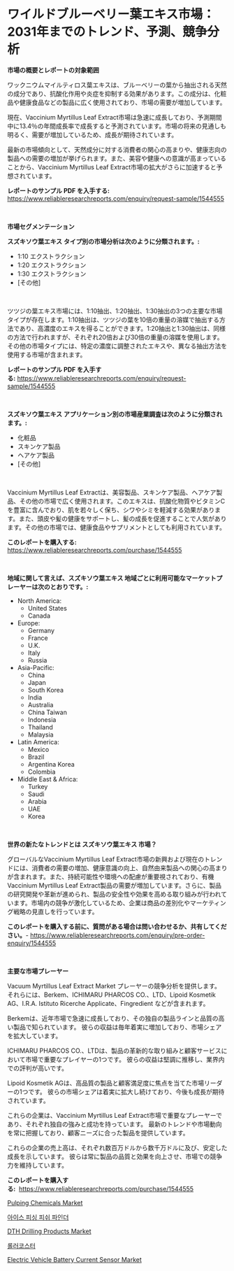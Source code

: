<p><h1>ワイルドブルーベリー葉エキス市場：2031年までのトレンド、予測、競争分析</h1></p><p><strong>市場の概要とレポートの対象範囲</strong></p>
<p><p>ワックニウムマイルティロス葉エキスは、ブルーベリーの葉から抽出される天然の成分であり、抗酸化作用や炎症を抑制する効果があります。この成分は、化粧品や健康食品などの製品に広く使用されており、市場の需要が増加しています。</p><p>現在、Vaccinium Myrtillus Leaf Extract市場は急速に成長しており、予測期間中に13.4％の年間成長率で成長すると予測されています。市場の将来の見通しも明るく、需要が増加しているため、成長が期待されています。</p><p>最新の市場傾向として、天然成分に対する消費者の関心の高まりや、健康志向の製品への需要の増加が挙げられます。また、美容や健康への意識が高まっていることから、Vaccinium Myrtillus Leaf Extract市場の拡大がさらに加速すると予想されています。</p></p>
<p><strong>レポートのサンプル PDF を入手する:</strong> <a href="https://www.reliableresearchreports.com/enquiry/request-sample/1544555">https://www.reliableresearchreports.com/enquiry/request-sample/1544555</a></p>
<p>&nbsp;</p>
<p><strong>市場セグメンテーション</strong></p>
<p><strong>スズキソウ葉エキス タイプ別の市場分析は次のように分類されます。:</strong></p>
<p><ul><li>1:10 エクストラクション</li><li>1:20 エクストラクション</li><li>1:30 エクストラクション</li><li>[その他]</li></ul></p>
<p>&nbsp;</p>
<p><p>ツツジの葉エキス市場には、1:10抽出、1:20抽出、1:30抽出の3つの主要な市場タイプが存在します。1:10抽出は、ツツジの葉を10倍の重量の溶媒で抽出する方法であり、高濃度のエキスを得ることができます。1:20抽出と1:30抽出は、同様の方法で行われますが、それぞれ20倍および30倍の重量の溶媒を使用します。その他の市場タイプには、特定の濃度に調整されたエキスや、異なる抽出方法を使用する市場が含まれます。</p></p>
<p><strong>レポートのサンプル PDF を入手する:</strong>&nbsp;<a href="https://www.reliableresearchreports.com/enquiry/request-sample/1544555">https://www.reliableresearchreports.com/enquiry/request-sample/1544555</a></p>
<p>&nbsp;</p>
<p><strong> スズキソウ葉エキス アプリケーション別の市場産業調査は次のように分類されます。:</strong></p>
<p><ul><li>化粧品</li><li>スキンケア製品</li><li>ヘアケア製品</li><li>[その他]</li></ul></p>
<p>&nbsp;</p>
<p><p>Vaccinium Myrtillus Leaf Extractは、美容製品、スキンケア製品、ヘアケア製品、その他の市場で広く使用されます。このエキスは、抗酸化物質やビタミンCを豊富に含んでおり、肌を若々しく保ち、シワやシミを軽減する効果があります。また、頭皮や髪の健康をサポートし、髪の成長を促進することで人気があります。その他の市場では、健康食品やサプリメントとしても利用されています。</p></p>
<p><strong>このレポートを購入する:</strong>&nbsp; <a href="https://www.reliableresearchreports.com/purchase/1544555">https://www.reliableresearchreports.com/purchase/1544555</a></p>
<p>&nbsp;</p>
<p><strong>地域に関して言えば、スズキソウ葉エキス 地域ごとに利用可能なマーケットプレーヤーは次のとおりです。:</strong></p>
<p><ul>
    <li>
        North America:
        <ul>
            <li>United States</li>
            <li>Canada</li>
        </ul>
    </li>
    <li>
        Europe:
        <ul>
            <li>Germany</li>
            <li>France</li>
            <li>U.K.</li>
            <li>Italy</li>
            <li>Russia</li>
        </ul>
    </li>
    <li>
        Asia-Pacific:
        <ul>
            <li>China</li>
            <li>Japan</li>
            <li>South Korea</li>
            <li>India</li>
            <li>Australia</li>
            <li>China Taiwan</li>
            <li>Indonesia</li>
            <li>Thailand</li>
            <li>Malaysia</li>
        </ul>
    </li>
    <li>
        Latin America:
        <ul>
            <li>Mexico</li>
            <li>Brazil</li>
            <li>Argentina Korea</li>
            <li>Colombia</li>
        </ul>
    </li>
    <li>
        Middle East & Africa:
        <ul>
            <li>Turkey</li>
            <li>Saudi</li>
            <li>Arabia</li>
            <li>UAE</li>
            <li>Korea</li>
        </ul>
    </li>
    </ul></p>
<p>&nbsp;</p>
<p><strong>世界の新たなトレンドとは スズキソウ葉エキス 市場？</strong></p>
<p><p>グローバルなVaccinium Myrtillus Leaf Extract市場の新興および現在のトレンドには、消費者の需要の増加、健康意識の向上、自然由来製品への関心の高まりが含まれます。また、持続可能性や環境への配慮が重要視されており、有機Vaccinium Myrtillus Leaf Extract製品の需要が増加しています。さらに、製品の研究開発や革新が進められ、製品の安全性や効果を高める取り組みが行われています。市場内の競争が激化しているため、企業は商品の差別化やマーケティング戦略の見直しを行っています。</p></p>
<p><strong>このレポートを購入する前に、質問がある場合は問い合わせるか、共有してください。</strong>- <a href="https://www.reliableresearchreports.com/enquiry/pre-order-enquiry/1544555">https://www.reliableresearchreports.com/enquiry/pre-order-enquiry/1544555</a></p>
<p>&nbsp;</p>
<p><strong>主要な市場プレーヤー</strong></p>
<p><p>Vacuum Myrtillus Leaf Extract Market プレーヤーの競争分析を提供します。 それらには、Berkem、ICHIMARU PHARCOS CO.、LTD、Lipoid Kosmetik AG、I.R.A. Istituto Ricerche Applicate、Fingredient などが含まれます。 </p><p>Berkemは、近年市場で急速に成長しており、その独自の製品ラインと品質の高い製品で知られています。 彼らの収益は毎年着実に増加しており、市場シェアを拡大しています。 </p><p>ICHIMARU PHARCOS CO.、LTDは、製品の革新的な取り組みと顧客サービスにおいて市場で重要なプレイヤーの1つです。 彼らの収益は堅調に推移し、業界内での評判が高いです。 </p><p>Lipoid Kosmetik AGは、高品質の製品と顧客満足度に焦点を当てた市場リーダーの1つです。 彼らの市場シェアは着実に拡大し続けており、今後も成長が期待されています。 </p><p>これらの企業は、Vaccinium Myrtillus Leaf Extract市場で重要なプレーヤーであり、それぞれ独自の強みと成功を持っています。 最新のトレンドや市場動向を常に把握しており、顧客ニーズに合った製品を提供しています。 </p><p>これらの企業の売上高は、それぞれ数百万ドルから数千万ドルに及び、安定した成長を示しています。 彼らは常に製品の品質と効果を向上させ、市場での競争力を維持しています。</p></p>
<p><strong>このレポートを購入する:</strong>&nbsp;&nbsp;<a href="https://www.reliableresearchreports.com/purchase/1544555">https://www.reliableresearchreports.com/purchase/1544555</a></p>
<p><p><a href="https://sudsy-motorcycle-bbc.notion.site/Pulping-Chemicals-Market-Size-Global-Industry-Overview-Market-Segmentation-and-Forecast-2024-to-2-e1fab4170b7743e78502265de90eb3e9">Pulping Chemicals Market</a></p><p><a href="https://github.com/vs019sa3m8x/Market-Research-Report-List-1/blob/main/833635312480.md">아이스 피싱 피쉬 파인더</a></p><p><a href="https://view.publitas.com/reportprime-1/dth-drilling-products-market-size-furnishes-valuable-information-encompassing-market-share-market-trends-and-projections-spanning-from-2024-to-2031/">DTH Drilling Products Market</a></p><p><a href="https://github.com/Madalyell456456/Market-Research-Report-List-1/blob/main/817637412481.md">롤러코스터</a></p><p><a href="https://issuu.com/reportprime-2/docs/electric-vehicle-battery-current-sensor-market-siz">Electric Vehicle Battery Current Sensor Market</a></p></p>